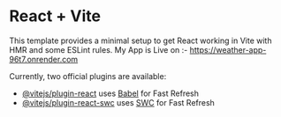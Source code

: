 # React + Vite

This template provides a minimal setup to get React working in Vite with HMR and some ESLint rules.
My App is Live on :-       https://weather-app-96t7.onrender.com



Currently, two official plugins are available:

- [@vitejs/plugin-react](https://github.com/vitejs/vite-plugin-react/blob/main/packages/plugin-react/README.md) uses [Babel](https://babeljs.io/) for Fast Refresh
- [@vitejs/plugin-react-swc](https://github.com/vitejs/vite-plugin-react-swc) uses [SWC](https://swc.rs/) for Fast Refresh
